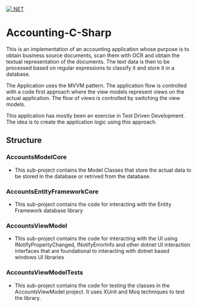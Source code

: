 [![.NET](https://github.com/MathewBensonCode/Accounting-C-Sharp/actions/workflows/dotnet.yml/badge.svg)](https://github.com/MathewBensonCode/Accounting-C-Sharp/actions/workflows/dotnet.yml)

# Accounting-C-Sharp

This is an implementation of an accounting application whose purpose is to obtain business source documents, scan them with OCR and obtain the textual representation of the documents. The text data is then to be processed based on regular expressions to classify it and store it in a database.

The Application uses the MVVM pattern. The application flow is controlled with a code first approach where the view models represent views on the actual application. The flow of views is controlled by switching the view models.

This application has mostly been an exercise in Test Driven Development. The idea is to create the application logic using this approach.

## Structure

### AccountsModelCore

 - This sub-project contains the Model Classes that store the actual data to be stored in the database or retrived from the database.

### AccountsEntityFrameworkCore

 - This sub-project contains the code for interacting with the Entity Framework database library


### AccountsViewModel

 - This sub-project contains the code for interacting with the UI using INotifyPropertyChanged, INotifyErrorInfo and other dotnet UI interaction interfaces that are foundational to interacting with dotnet based windows UI libraries

### AccountsViewModelTests

- This sub-project contains the code for testing the classes in the AccountsViewModel project. It uses XUnit and Moq techniques to test the library.
